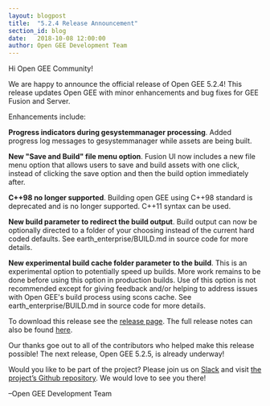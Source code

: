 ```yaml
---
layout: blogpost
title:  "5.2.4 Release Announcement"
section_id: blog
date:   2018-10-08 12:00:00
author: Open GEE Development Team
---
```


Hi Open GEE Community!
 
We are happy to announce the official release of Open GEE 5.2.4!  This release updates Open GEE with minor enhancements and bug fixes for GEE Fusion and Server.
 
Enhancements include:

**Progress indicators during gesystemmanager processing**. Added progress log messages to gesystemmanager while assets are being built.

**New "Save and Build" file menu option**. Fusion UI now includes a new file menu option that allows users to save and build assets with one click, instead of clicking the save option and then the build option immediately after.

**C++98 no longer supported**. Building open GEE using C++98 standard is deprecated and is no longer supported. C++11 syntax can be used.

**New build parameter to redirect the build output**. Build output can now be optionally directed to a folder of your choosing instead of the current hard coded defaults. See earth_enterprise/BUILD.md in source code for more details.

**New experimental build cache folder parameter to the build**. This is an experimental option to potentially speed up builds. More work remains to be done before using this option in production builds. Use of this option is not recommended except for giving feedback and/or helping to address issues with Open GEE's build process using scons cache. See earth_enterprise/BUILD.md in source code for more details.

To download this release see the [release page](https://github.com/google/earthenterprise/releases/tag/5.2.4-2.final). The full release notes can also be found [here](http://www.opengee.org/geedocs/answer/7160004.html).
 
Our thanks goe out to all of the contributors who helped make this release possible! The next release, Open GEE 5.2.5, is already underway!
 
Would you like to be part of the project? Please join us on [Slack](http://slack.opengee.org/) and visit [the project’s Github repository](https://github.com/google/earthenterprise). We would love to see you there!
 
–Open GEE Development Team

